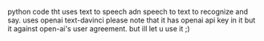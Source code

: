 python code tht uses text to speech adn speech to text to recognize and say.
uses openai text-davinci 
please note that it has openai api key in it but it against open-ai's user agreement. 
but ill let u use it ;)
